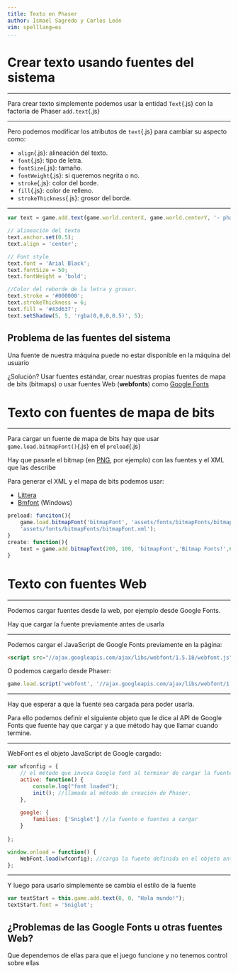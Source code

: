 ```yaml
---
title: Texto en Phaser
author: Ismael Sagredo y Carlos León
vim: spelllang=es
...
```



# Crear texto usando fuentes del sistema

---

Para crear texto simplemente podemos usar la entidad `Text`{.js} con la factoría de Phaser `add.text`{.js}

---

Pero podemos modificar los atributos de `text`{.js} para cambiar su aspecto como:

* `align`{.js}: alineación del texto.
* `font`{.js}: tipo de letra.
* `fontSize`{.js}: tamaño.
* `fontWeight`{.js}: si queremos negrita o no.
* `stroke`{.js}: color del borde.
* `fill`{.js}: color de relleno.
* `strokeThickness`{.js}: grosor del borde.

---

```js
var text = game.add.text(game.world.centerX, game.world.centerY, '- phaser text stroke -');

// alineación del texto
text.anchor.set(0.5);
text.align = 'center';

// Font style
text.font = 'Arial Black';
text.fontSize = 50;
text.fontWeight = 'bold';

//Color del reborde de la letra y grosor.
text.stroke = '#000000';
text.strokeThickness = 6;
text.fill = '#43d637';
text.setShadow(5, 5, 'rgba(0,0,0,0.5)', 5);
```

## Problema de las fuentes del sistema


Una fuente de nuestra máquina puede no estar disponible en la máquina del
usuario

¿Solución? Usar fuentes estándar, crear nuestras propias fuentes de mapa de
bits (bitmaps) o usar fuentes Web (**webfonts**) como [Google
Fonts](https://fonts.google.com/)


# Texto con fuentes de mapa de bits

---

Para cargar un fuente de mapa de bits hay que usar `game.load.bitmapFont()`{.js} en el
`preload`{.js}

Hay que pasarle el bitmap (en
[PNG](https://es.wikipedia.org/wiki/Portable_Network_Graphics), por ejemplo)
con las fuentes y el XML que las describe

Para generar el XML y el mapa de bits podemos usar:

- [Littera](http://kvazars.com/littera/)
- [Bmfont](http://www.angelcode.com/products/bmfont/) (Windows) 

```js
preload: funciton(){
    game.load.bitmapFont('bitmapFont', 'assets/fonts/bitmapFonts/bitmapFont.png', 
	'assets/fonts/bitmapFonts/bitmapFont.xml');
}
create: function(){
    text = game.add.bitmapText(200, 100, 'bitmapFont','Bitmap Fonts!',64);
}
```


# Texto con fuentes Web

---

Podemos cargar fuentes desde la web, por ejemplo desde Google Fonts.

Hay que cargar la fuente previamente antes de usarla

---

Podemos cargar el JavaScript de Google Fonts previamente en la página:

```html
<script src="//ajax.googleapis.com/ajax/libs/webfont/1.5.18/webfont.js"></script>
```

O podemos cargarlo desde Phaser:

```js
game.load.script('webfont', '//ajax.googleapis.com/ajax/libs/webfont/1.4.7/webfont.js');
```

---


Hay que esperar a que la fuente sea cargada para poder usarla.

Para ello podemos definir el siguiente objeto que le dice al API de Google Fonts que fuente hay que cargar y a que método hay
que llamar cuando termine. 

---

WebFont es el objeto JavaScript de Google cargado:

```js
var wfconfig = {
    // el método que invoca Google font al terminar de cargar la fuente.
    active: function() { 
        console.log("font loaded");
        init(); //llamada al método de creación de Phaser.
    },
 
    google: {
        families: ['Sniglet'] //la fuente o fuentes a cargar
    }
 
};

window.onload = function() {
	WebFont.load(wfconfig); //carga la fuente definida en el objeto anterior.
};
```

---


Y luego para usarlo simplemente se cambia el estilo de la fuente

```js
var textStart = this.game.add.text(0, 0, "Hola mundo!");
textStart.font = 'Sniglet';
```

## ¿Problemas de las Google Fonts u otras fuentes Web?

Que dependemos de ellas para que el juego funcione y no tenemos control sobre ellas
